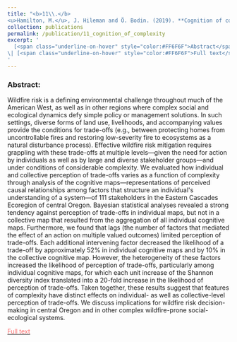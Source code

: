 ```yaml
---
title: "<b>11\\.</b> 
<u>Hamilton, M.</u>, J. Hileman and Ö. Bodin. (2019). **Cognition of complexity and trade-offs in a wildfire-prone social-ecological system.** Environmental Research Letters. doi:10.1088/1748-9326/ab59c1. <img src='../images/open_access.png'>"
collection: publications
permalink: /publication/11_cognition_of_complexity
excerpt: '
  [<span class="underline-on-hover" style="color:#FF6F6F">Abstract</span>](../publication/11_cognition_of_complexity)
\| [<span class="underline-on-hover" style="color:#FF6F6F">Full text</span>](https://doi.org/10.1088/1748-9326/ab59c1)
'
---
```


### Abstract:
Wildfire risk is a defining environmental challenge throughout much of the American West, as well as in other regions where complex social and ecological dynamics defy simple policy or management solutions. In such settings, diverse forms of land use, livelihoods, and accompanying values provide the conditions for trade-offs (e.g., between protecting homes from uncontrollable fires and restoring low-severity fire to ecosystems as a natural disturbance process). Effective wildfire risk mitigation requires grappling with these trade-offs at multiple levels—given the need for action by individuals as well as by large and diverse stakeholder groups—and under conditions of considerable complexity. We evaluated how individual and collective perception of trade-offs varies as a function of complexity through analysis of the cognitive maps—representations of perceived causal relationships among factors that structure an individual's understanding of a system—of 111 stakeholders in the Eastern Cascades Ecoregion of central Oregon. Bayesian statistical analyses revealed a strong tendency against perception of trade-offs in individual maps, but not in a collective map that resulted from the aggregation of all individual cognitive maps. Furthermore, we found that lags (the number of factors that mediated the effect of an action on multiple valued outcomes) limited perception of trade-offs. Each additional intervening factor decreased the likelihood of a trade-off by approximately 52% in individual cognitive maps and by 10% in the collective cognitive map. However, the heterogeneity of these factors increased the likelihood of perception of trade-offs, particularly among individual cognitive maps, for which each unit increase of the Shannon diversity index translated into a 20-fold increase in the likelihood of perception of trade-offs. Taken together, these results suggest that features of complexity have distinct effects on individual- as well as collective-level perception of trade-offs. We discuss implications for wildfire risk decision-making in central Oregon and in other complex wildfire-prone social-ecological systems.



[<span class="underline-on-hover" style="color:#FF6F6F">Full text</span>](https://doi.org/10.1088/1748-9326/ab59c1)
